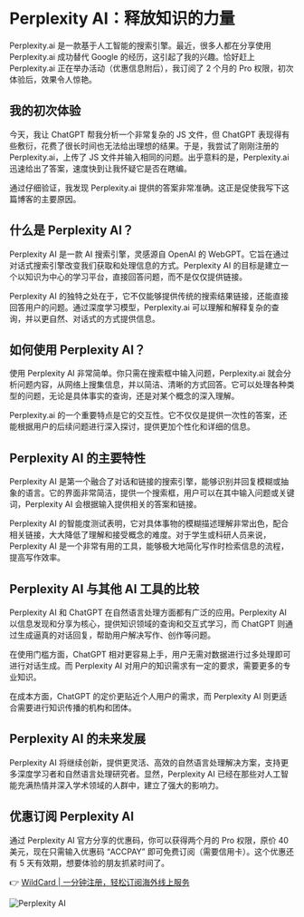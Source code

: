 # Perplexity AI：释放知识的力量

Perplexity.ai 是一款基于人工智能的搜索引擎。最近，很多人都在分享使用 Perplexity.ai 成功替代 Google 的经历，这引起了我的兴趣。恰好赶上 Perplexity.ai 正在举办活动（优惠信息附后），我订阅了 2 个月的 Pro 权限，初次体验后，效果令人惊艳。

## 我的初次体验

今天，我让 ChatGPT 帮我分析一个非常复杂的 JS 文件，但 ChatGPT 表现得有些敷衍，花费了很长时间也无法给出理想的结果。于是，我尝试了刚刚注册的 Perplexity.ai，上传了 JS 文件并输入相同的问题。出乎意料的是，Perplexity.ai 迅速给出了答案，速度快到让我怀疑它是否在瞎编。

通过仔细验证，我发现 Perplexity.ai 提供的答案非常准确。这正是促使我写下这篇博客的主要原因。

## 什么是 Perplexity AI？

Perplexity AI 是一款 AI 搜索引擎，灵感源自 OpenAI 的 WebGPT。它旨在通过对话式搜索引擎改变我们获取和处理信息的方式。Perplexity AI 的目标是建立一个以知识为中心的学习平台，直接回答问题，而不是仅仅提供链接。

Perplexity AI 的独特之处在于，它不仅能够提供传统的搜索结果链接，还能直接回答用户的问题。通过深度学习模型，Perplexity.ai 可以理解和解释复杂的查询，并以更自然、对话式的方式提供信息。

## 如何使用 Perplexity AI？

使用 Perplexity AI 非常简单。你只需在搜索框中输入问题，Perplexity.ai 就会分析问题内容，从网络上搜集信息，并以简洁、清晰的方式回答。它可以处理各种类型的问题，无论是具体事实的查询，还是对某个概念的深入理解。

Perplexity.ai 的一个重要特点是它的交互性。它不仅仅是提供一次性的答案，还能根据用户的后续问题进行深入探讨，提供更加个性化和详细的信息。

## Perplexity AI 的主要特性

Perplexity AI 是第一个融合了对话和链接的搜索引擎，能够识别并回复模糊或抽象的语言。它的界面非常简洁，提供一个搜索框，用户可以在其中输入问题或关键词，Perplexity AI 会根据输入提供相关的答案和链接。

Perplexity AI 的智能度测试表明，它对具体事物的模糊描述理解非常出色，配合相关链接，大大降低了理解和接受概念的难度。对于学生或科研人员来说，Perplexity AI 是一个非常有用的工具，能够极大地简化写作时检索信息的流程，提高写作效率。

## Perplexity AI 与其他 AI 工具的比较

Perplexity AI 和 ChatGPT 在自然语言处理方面都有广泛的应用。Perplexity AI 以信息发现和分享为核心，提供知识领域的查询和交互式学习，而 ChatGPT 则通过生成逼真的对话回复，帮助用户解决写作、创作等问题。

在使用门槛方面，ChatGPT 相对更容易上手，用户无需对数据进行过多处理即可进行对话生成。而 Perplexity AI 对用户的知识需求有一定的要求，需要更多的专业知识。

在成本方面，ChatGPT 的定价更贴近个人用户的需求，而 Perplexity AI 则更适合需要进行知识传播的机构和团体。

## Perplexity AI 的未来发展

Perplexity AI 将继续创新，提供更灵活、高效的自然语言处理解决方案，支持更多深度学习者和自然语言处理研究者。显然，Perplexity AI 已经在那些对人工智能充满热情并深入学术领域的人群中，建立了强大的影响力。

## 优惠订阅 Perplexity AI

通过 Perplexity AI 官方分享的优惠码，你可以获得两个月的 Pro 权限，原价 40 美元，现在只需输入优惠码 “ACCPAY” 即可免费订阅（需要信用卡）。这个优惠还有 5 天有效期，想要体验的朋友抓紧时间了。

👉 [WildCard | 一分钟注册，轻松订阅海外线上服务](https://bbtdd.com/WildCard)

![Perplexity AI](https://bbtdd.com/img/95580465171771.webp)